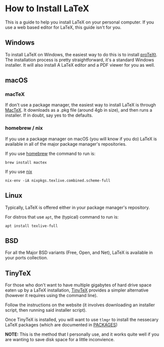 # How to Install LaTeX

This is a guide to help you install LaTeX on your personal computer. If you
use a web based editor for LaTeX, this guide isn't for you.

## Windows

To install LaTeX on Windows, the easiest way to do this is to install [proTeXt](https://tug.org/protext/).
The installation process is pretty straightforward, it's a standard Windows
installer. It will also install A LaTeX editor and a PDF viewer for you as well.

## macOS

### macTeX

If don't use a package manager, the easiest way to install LaTeX is through [MacTeX](https://www.tug.org/mactex/).
It downloads as a .pkg file (around 4gb in size), and then runs a installer.
If in doubt, say yes to the defaults.

### homebrew / nix

If you use a package manager on macOS (you will know if you do) LaTeX is
available in all of the major package manager's repositories.

If you use [homebrew](https://brew.sh/) the command to run is:

`brew install mactex`

If you use [nix](https://nixos.org/download.html)

`nix-env -iA nixpkgs.texlive.combined.scheme-full`

## Linux

Typically, LaTeX is offered either in your package manager's repository.

For distros that use `apt`, the (typical) command to run is:

`apt install texlive-full`

## BSD

For all the Major BSD variants (Free, Open, and Net), LaTeX is available in your
ports collection.

## TinyTeX

For those who don't want to have multiple gigabytes of hard drive space eaten up
by a LaTeX installation, [TinyTeX](https://yihui.org/tinytex/) provides a simpler alternative (however it requires using the command line).

Follow the instructions on the website (it involves downloading an installer script,
then running said installer script).

Once TinyTeX is installed, you will want to use `tlmgr` to install the nessecary LaTeX
packages (which are documented in [PACKAGES](./PACKAGES.md))

**NOTE:** This is the method that I personally use, and it works quite well if you are
wanting to save disk space for a little inconvience.

